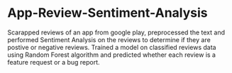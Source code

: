 # App-Review-Sentiment-Analysis
Scarapped reviews of an app from google play, preprocessed the text and performed Sentiment Analysis on the reviews to determine if they are postive or negative reviews. 
Trained a model on classified reviews data using Random Forest algorithm and predicted whether each review is a feature request or a bug report. 

